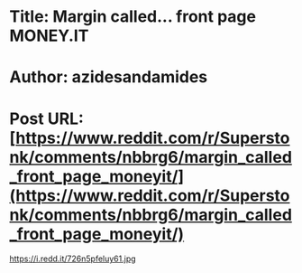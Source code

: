 # Title: Margin called... front page MONEY.IT
# Author: azidesandamides
# Post URL: [https://www.reddit.com/r/Superstonk/comments/nbbrg6/margin_called_front_page_moneyit/](https://www.reddit.com/r/Superstonk/comments/nbbrg6/margin_called_front_page_moneyit/)


https://i.redd.it/726n5pfeluy61.jpg
